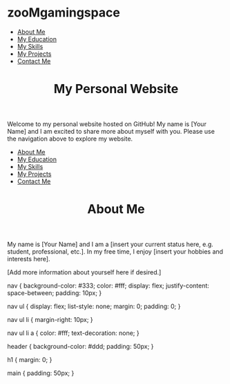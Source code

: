# zooMgamingspace
<!DOCTYPE html>
<html>
  <head>
    <title>My Personal Website</title>
    <link rel="stylesheet" type="text/css" href="style.css">
  </head>
  <body>
    <nav>
      <ul>
        <li><a href="about-me.html">About Me</a></li>
        <li><a href="education.html">My Education</a></li>
        <li><a href="skills.html">My Skills</a></li>
        <li><a href="projects.html">My Projects</a></li>
        <li><a href="contact.html">Contact Me</a></li>
      </ul>
    </nav>
    <header>
      <h1>My Personal Website</h1>
    </header>
    <main>
      <p>Welcome to my personal website hosted on GitHub! My name is [Your Name] and I am excited to share more about myself with you. Please use the navigation above to explore my website.</p>
    </main>
  </body>
</html>
<!DOCTYPE html>
<html>
  <head>
    <title>About Me</title>
    <link rel="stylesheet" type="text/css" href="style.css">
  </head>
  <body>
    <nav>
      <ul>
        <li><a href="about-me.html">About Me</a></li>
        <li><a href="education.html">My Education</a></li>
        <li><a href="skills.html">My Skills</a></li>
        <li><a href="projects.html">My Projects</a></li>
        <li><a href="contact.html">Contact Me</a></li>
      </ul>
    </nav>
    <header>
      <h1>About Me</h1>
    </header>
    <main>
      <p>My name is [Your Name] and I am a [insert your current status here, e.g. student, professional, etc.]. In my free time, I enjoy [insert your hobbies and interests here].</p>
      <p>[Add more information about yourself here if desired.]</p>
    </main>
  </body>
</html>
nav {
  background-color: #333;
  color: #fff;
  display: flex;
  justify-content: space-between;
  padding: 10px;
}

nav ul {
  display: flex;
  list-style: none;
  margin: 0;
  padding: 0;
}

nav ul li {
  margin-right: 10px;
}

nav ul li a {
  color: #fff;
  text-decoration: none;
}

header {
  background-color: #ddd;
  padding: 50px;
}

h1 {
  margin: 0;
}

main {
  padding: 50px;
}
